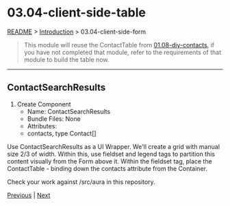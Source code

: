 # 03.04-client-side-table

[README](../../../README.md) > [Introduction](../../introduction.md) > 03.04-client-side-form

> This module will reuse the ContactTable from [01.08-diy-contacts](../01-my-first-lightning-app/01.08-diy-contacts.md), if you have not completed that module, refer to the requirements of that module to build the table now.

---
## ContactSearchResults

1. Create Component
	* Name: ContactSearchResults
	* Bundle Files: None
	* Attributes:
	* contacts, type Contact[]

Use ContactSearchResults as a UI Wrapper. We'll create a grid with manual size 2/3 of width. Within this, use fieldset and legend tags to partition this content visually from the Form above it. Within the fieldset tag, place the ContactTable - binding down the contacts attribute from the Container.

Check your work against /src/aura in this repository.

[Previous](03.03-client-side-form.md) | [Next](03.05-debouncing.md)
